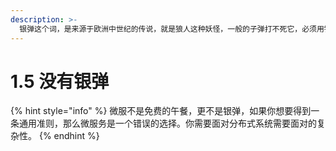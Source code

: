 ```yaml
---
description: >-
  银弹这个词，是来源于欧洲中世纪的传说，就是狼人这种妖怪，一般的子弹打不死它，必须用银子做成的子弹才能杀死它。后来银弹这个词就被用来形容那些特效的、一用就灵的方法。
---
```


# 1.5 没有银弹

{% hint style="info" %}
微服不是免费的午餐，更不是银弹，如果你想要得到一条通用准则，那么微服务是一个错误的选择。你需要面对分布式系统需要面对的复杂性。
{% endhint %}
